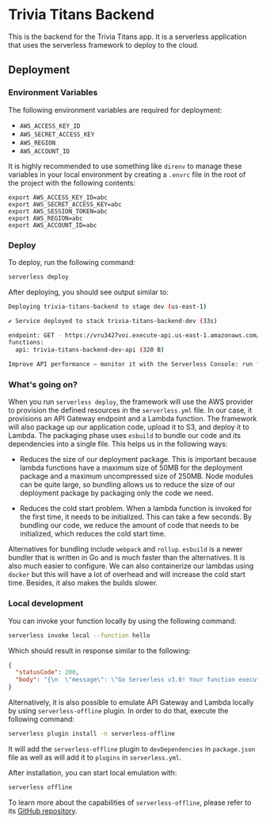 # Trivia Titans Backend

This is the backend for the Trivia Titans app. It is a serverless application that uses the serverless framework to deploy to the cloud.

## Deployment

### Environment Variables

The following environment variables are required for deployment:

* `AWS_ACCESS_KEY_ID`
* `AWS_SECRET_ACCESS_KEY`
* `AWS_REGION`
* `AWS_ACCOUNT_ID`

It is highly recommended to use something like `direnv` to manage these variables in your local environment by creating a `.envrc` file in the root of the project with the following contents:

```text
export AWS_ACCESS_KEY_ID=abc
export AWS_SECRET_ACCESS_KEY=abc
export AWS_SESSION_TOKEN=abc
export AWS_REGION=abc
export AWS_ACCOUNT_ID=abc
```

### Deploy

To deploy, run the following command:

```bash
serverless deploy
```

After deploying, you should see output similar to:

```bash
Deploying trivia-titans-backend to stage dev (us-east-1)

✔ Service deployed to stack trivia-titans-backend-dev (33s)

endpoint: GET - https://vru3427voi.execute-api.us-east-1.amazonaws.com/
functions:
  api: trivia-titans-backend-dev-api (320 B)

Improve API performance – monitor it with the Serverless Console: run "serverless --console"
```

### What's going on?

When you run `serverless deploy`, the framework will use the AWS provider to provision the defined resources in the `serverless.yml` file. In our case, it provisions an API Gateway endpoint and a Lambda function. The framework will also package up our application code, upload it to S3, and deploy it to Lambda. The packaging phase uses `esbuild` to bundle our code and its dependencies into a single file. This helps us in the following ways:

* Reduces the size of our deployment package. This is important because lambda functions have a maximum size of 50MB for the deployment package and a maximum uncompressed size of 250MB. Node modules can be quite large, so bundling allows us to reduce the size of our deployment package by packaging only the code we need.

* Reduces the cold start problem. When a lambda function is invoked for the first time, it needs to be initialized. This can take a few seconds. By bundling our code, we reduce the amount of code that needs to be initialized, which reduces the cold start time.

Alternatives for bundling include `webpack` and `rollup`. `esbuild` is a newer bundler that is written in Go and is much faster than the alternatives. It is also much easier to configure. We can also containerize our lambdas using `docker` but this will have a lot of overhead and will increase the cold start time. Besides, it also makes the builds slower.

### Local development

You can invoke your function locally by using the following command:

```bash
serverless invoke local --function hello
```

Which should result in response similar to the following:

```json
{
  "statusCode": 200,
  "body": "{\n  \"message\": \"Go Serverless v3.0! Your function executed successfully!\",\n  \"input\": \"\"\n}"
}
```

Alternatively, it is also possible to emulate API Gateway and Lambda locally by using `serverless-offline` plugin. In order to do that, execute the following command:

```bash
serverless plugin install -n serverless-offline
```

It will add the `serverless-offline` plugin to `devDependencies` in `package.json` file as well as will add it to `plugins` in `serverless.yml`.

After installation, you can start local emulation with:

```bash
serverless offline
```

To learn more about the capabilities of `serverless-offline`, please refer to its [GitHub repository](https://github.com/dherault/serverless-offline).
